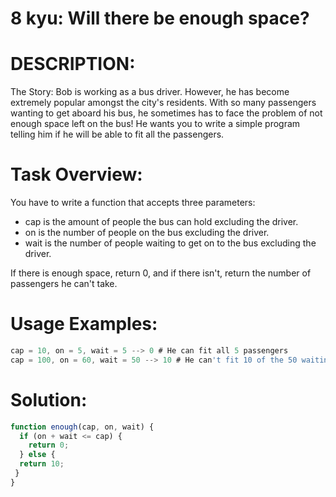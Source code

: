 # 8 kyu: Will there be enough space?

# DESCRIPTION:
The Story:
Bob is working as a bus driver. However, he has become extremely popular amongst the city's residents. With so many passengers wanting to get aboard his bus, he sometimes has to face the problem of not enough space left on the bus! He wants you to write a simple program telling him if he will be able to fit all the passengers.
# Task Overview:
You have to write a function that accepts three parameters:

- cap is the amount of people the bus can hold excluding the driver.
- on is the number of people on the bus excluding the driver.
- wait is the number of people waiting to get on to the bus excluding the driver.

If there is enough space, return 0, and if there isn't, return the number of passengers he can't take.

# Usage Examples:
```javascript
cap = 10, on = 5, wait = 5 --> 0 # He can fit all 5 passengers
cap = 100, on = 60, wait = 50 --> 10 # He can't fit 10 of the 50 waiting
```
# Solution:	
```javascript
function enough(cap, on, wait) {
  if (on + wait <= cap) {
    return 0;
  } else {
  return 10;
 }
}
```